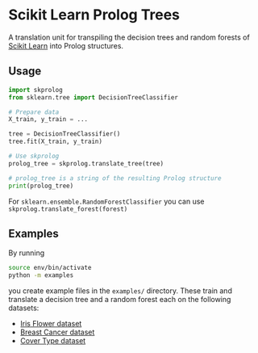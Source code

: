 # Scikit Learn Prolog Trees

A translation unit for transpiling the
decision trees and random forests of
[Scikit Learn](https://scikit-learn.org/stable/)
into Prolog structures.

## Usage

```python
import skprolog
from sklearn.tree import DecisionTreeClassifier

# Prepare data
X_train, y_train = ...

tree = DecisionTreeClassifier()
tree.fit(X_train, y_train)

# Use skprolog
prolog_tree = skprolog.translate_tree(tree)

# prolog_tree is a string of the resulting Prolog structure
print(prolog_tree)
```

For `sklearn.ensemble.RandomForestClassifier` you can use
`skprolog.translate_forest(forest)`

## Examples

By running

```bash
source env/bin/activate
python -m examples
```

you create example files in the `examples/` directory.
These train and translate a decision tree and a random forest each
on the following datasets:

* [Iris Flower dataset](https://scikit-learn.org/stable/modules/generated/sklearn.datasets.load_iris.html)
* [Breast Cancer dataset](https://scikit-learn.org/stable/modules/generated/sklearn.datasets.load_breast_cancer.html)
* [Cover Type dataset](https://scikit-learn.org/stable/modules/generated/sklearn.datasets.fetch_covtype.html)
